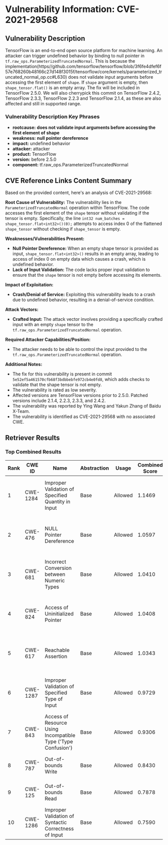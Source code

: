 # Vulnerability Information: CVE-2021-29568

## Vulnerability Description
TensorFlow is an end-to-end open source platform for machine learning. An attacker can trigger undefined behavior by binding to null pointer in `tf.raw_ops.ParameterizedTruncatedNormal`. This is because the implementation(https//github.com/tensorflow/tensorflow/blob/3f6fe4dfef6f57e768260b48166c27d148f3015f/tensorflow/core/kernels/parameterized_truncated_normal_op.cc#L630) does not validate input arguments before accessing the first element of `shape`. If `shape` argument is empty, then `shape_tensor.flat()` is an empty array. The fix will be included in TensorFlow 2.5.0. We will also cherrypick this commit on TensorFlow 2.4.2, TensorFlow 2.3.3, TensorFlow 2.2.3 and TensorFlow 2.1.4, as these are also affected and still in supported range.

### Vulnerability Description Key Phrases
- **rootcause:** **does not validate input arguments before accessing the first element of shape**
- **weakness:** **null pointer dereference**
- **impact:** undefined behavior
- **attacker:** attacker
- **product:** TensorFlow
- **version:** before 2.5.0
- **component:** tf.raw_ops.ParameterizedTruncatedNormal

## CVE Reference Links Content Summary
Based on the provided content, here's an analysis of CVE-2021-29568:

**Root Cause of Vulnerability:**
The vulnerability lies in the `ParameterizedTruncatedNormal` operation within TensorFlow. The code accesses the first element of the `shape` tensor without validating if the tensor is empty. Specifically, the line `int32 num_batches = shape_tensor.flat<int32>()(0);` attempts to access index 0 of the flattened `shape_tensor` without checking if `shape_tensor` is empty.

**Weaknesses/Vulnerabilities Present:**
- **Null Pointer Dereference:** When an empty shape tensor is provided as input, `shape_tensor.flat<int32>()` results in an empty array, leading to access of index 0 on empty data which causes a crash, which is undefined behavior.
- **Lack of Input Validation:** The code lacks proper input validation to ensure that the `shape` tensor is not empty before accessing its elements.

**Impact of Exploitation:**
- **Crash/Denial of Service:** Exploiting this vulnerability leads to a crash due to undefined behavior, resulting in a denial-of-service condition.

**Attack Vectors:**
- **Crafted Input:** The attack vector involves providing a specifically crafted input with an empty `shape` tensor to the `tf.raw_ops.ParameterizedTruncatedNormal` operation.

**Required Attacker Capabilities/Position:**
- The attacker needs to be able to control the input provided to the `tf.raw_ops.ParameterizedTruncatedNormal` operation.

**Additional Notes:**
- The fix for this vulnerability is present in commit `5e52ef5a461570cfb68f3bdbbebfe972cb4e0fd8`, which adds checks to validate that the shape tensor is not empty.
- The vulnerability is rated as low severity.
- Affected versions are TensorFlow versions prior to 2.5.0. Patched versions include 2.1.4, 2.2.3, 2.3.3, and 2.4.2.
- The vulnerability was reported by Ying Wang and Yakun Zhang of Baidu X-Team.
- The vulnerability is identified as CVE-2021-29568 with no associated CWE.

## Retriever Results

### Top Combined Results

| Rank | CWE ID | Name | Abstraction | Usage | Combined Score | Retrievers | Individual Scores |
|------|--------|------|-------------|-------|---------------|------------|-------------------|
| 1 | CWE-1284 | Improper Validation of Specified Quantity in Input | Base | Allowed | 1.1469 | dense, sparse, graph | dense: 0.501, sparse: 1.000, graph: 0.907 |
| 2 | CWE-476 | NULL Pointer Dereference | Base | Allowed | 1.0597 | dense, sparse, graph | dense: 0.473, sparse: 1.000, graph: 0.702 |
| 3 | CWE-681 | Incorrect Conversion between Numeric Types | Base | Allowed | 1.0410 | dense, sparse, graph | dense: 0.454, sparse: 1.000, graph: 0.677 |
| 4 | CWE-824 | Access of Uninitialized Pointer | Base | Allowed | 1.0408 | dense, sparse, graph | dense: 0.523, sparse: 1.000, graph: 0.579 |
| 5 | CWE-617 | Reachable Assertion | Base | Allowed | 1.0343 | dense, sparse, graph | dense: 0.442, sparse: 1.000, graph: 0.674 |
| 6 | CWE-1287 | Improper Validation of Specified Type of Input | Base | Allowed | 0.9729 | dense, sparse, graph | dense: 0.498, sparse: 0.907, graph: 0.573 |
| 7 | CWE-843 | Access of Resource Using Incompatible Type ('Type Confusion') | Base | Allowed | 0.9306 | dense, sparse, graph | dense: 0.444, sparse: 0.896, graph: 0.548 |
| 8 | CWE-787 | Out-of-bounds Write | Base | Allowed | 0.8430 | sparse, graph | sparse: 0.867, graph: 0.971 |
| 9 | CWE-125 | Out-of-bounds Read | Base | Allowed | 0.7878 | dense, sparse | dense: 0.431, sparse: 1.000 |
| 10 | CWE-1286 | Improper Validation of Syntactic Correctness of Input | Base | Allowed | 0.7590 | dense, sparse | dense: 0.436, sparse: 0.946 |

